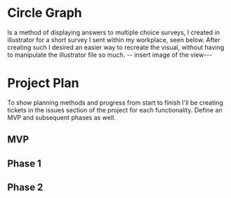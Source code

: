 # Circle Graph
Is a method of displaying answers to multiple choice surveys, I created in illustrator for a short survey I sent within my workplace, seen below. After creating such I desired an easier way to recreate the visual, without having to manipulate the illustrator file so much.
-- insert image of the view---
# Project Plan
To show planning methods and progress from start to finish I'll be creating tickets in the issues section of the project for each functionality. Define an MVP and subsequent phases as well.
## MVP
## Phase 1
## Phase 2
